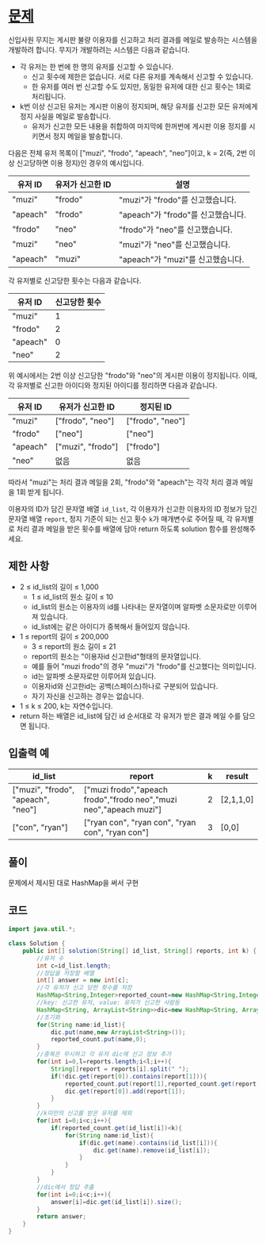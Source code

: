 # [문제](https://school.programmers.co.kr/learn/courses/30/lessons/92334)  
신입사원 무지는 게시판 불량 이용자를 신고하고 처리 결과를 메일로 발송하는 시스템을 개발하려 합니다. 무지가 개발하려는 시스템은 다음과 같습니다.

- 각 유저는 한 번에 한 명의 유저를 신고할 수 있습니다.
    - 신고 횟수에 제한은 없습니다. 서로 다른 유저를 계속해서 신고할 수 있습니다.
    - 한 유저를 여러 번 신고할 수도 있지만, 동일한 유저에 대한 신고 횟수는 1회로 처리됩니다.
- k번 이상 신고된 유저는 게시판 이용이 정지되며, 해당 유저를 신고한 모든 유저에게 정지 사실을 메일로 발송합니다.
    - 유저가 신고한 모든 내용을 취합하여 마지막에 한꺼번에 게시판 이용 정지를 시키면서 정지 메일을 발송합니다.
    
다음은 전체 유저 목록이 ["muzi", "frodo", "apeach", "neo"]이고, k = 2(즉, 2번 이상 신고당하면 이용 정지)인 경우의 예시입니다.

|유저 ID|유저가 신고한 ID|설명|
|-----|-----|----|
|"muzi"	|"frodo"	|"muzi"가 "frodo"를 신고했습니다.|
|"apeach"	|"frodo"	|"apeach"가 "frodo"를 신고했습니다.
|"frodo"	|"neo"|	"frodo"가 "neo"를 신고했습니다.
|"muzi"	|"neo"|	"muzi"가 "neo"를 신고했습니다.
|"apeach"	|"muzi"	|"apeach"가 "muzi"를 신고했습니다.

각 유저별로 신고당한 횟수는 다음과 같습니다.

|유저 ID|신고당한 횟수|
|-----|-----|
|"muzi"	|1|
|"frodo"|2|
|"apeach"|0|
|"neo"|	2|

위 예시에서는 2번 이상 신고당한 "frodo"와 "neo"의 게시판 이용이 정지됩니다. 이때, 각 유저별로 신고한 아이디와 정지된 아이디를 정리하면 다음과 같습니다.

 |유저 ID	|유저가 신고한 ID|	정지된 ID|
|-----|-----|----|
|"muzi"|	["frodo", "neo"]|	["frodo", "neo"]|
|"frodo"|	["neo"]	|["neo"]|
|"apeach"|	["muzi", "frodo"]|	["frodo"]|
|"neo"|	없음|	없음|

따라서 "muzi"는 처리 결과 메일을 2회, "frodo"와 "apeach"는 각각 처리 결과 메일을 1회 받게 됩니다.

이용자의 ID가 담긴 문자열 배열 `id_list`, 각 이용자가 신고한 이용자의 ID 정보가 담긴 문자열 배열 `report`, 정지 기준이 되는 신고 횟수 `k`가 매개변수로 주어질 때, 각 유저별로 처리 결과 메일을 받은 횟수를 배열에 담아 return 하도록 solution 함수를 완성해주세요.

## 제한 사항  
- 2 ≤ id_list의 길이 ≤ 1,000
    - 1 ≤ id_list의 원소 길이 ≤ 10
    - id_list의 원소는 이용자의 id를 나타내는 문자열이며 알파벳 소문자로만 이루어져 있습니다.
    - id_list에는 같은 아이디가 중복해서 들어있지 않습니다.
- 1 ≤ report의 길이 ≤ 200,000
    - 3 ≤ report의 원소 길이 ≤ 21
    - report의 원소는 "이용자id 신고한id"형태의 문자열입니다.
    - 예를 들어 "muzi frodo"의 경우 "muzi"가 "frodo"를 신고했다는 의미입니다.
    - id는 알파벳 소문자로만 이루어져 있습니다.
    - 이용자id와 신고한id는 공백(스페이스)하나로 구분되어 있습니다.
    - 자기 자신을 신고하는 경우는 없습니다.
- 1 ≤ k ≤ 200, k는 자연수입니다.
- return 하는 배열은 id_list에 담긴 id 순서대로 각 유저가 받은 결과 메일 수를 담으면 됩니다.
## 입출력 예  
 |id_list|	report|k	|result|
|-----|-----|----|----|
|["muzi", "frodo", "apeach", "neo"]|	["muzi frodo","apeach frodo","frodo neo","muzi neo","apeach muzi"]|	2	|[2,1,1,0]|
|["con", "ryan"]	|["ryan con", "ryan con", "ryan con", "ryan con"]	|3	|[0,0]|


## 풀이  
문제에서 제시된 대로 HashMap을 써서 구현  
## 코드  
```java
import java.util.*;

class Solution {
    public int[] solution(String[] id_list, String[] reports, int k) {
        //유저 수
        int c=id_list.length;
        //정답을 저장할 배열
        int[] answer = new int[c];
        //각 유저가 신고 당한 횟수를 저장
        HashMap<String,Integer>reported_count=new HashMap<String,Integer>();
        //key: 신고한 유저, value: 유저가 신고한 사람등
        HashMap<String, ArrayList<String>>dic=new HashMap<String, ArrayList<String>>();
        //초기화
        for(String name:id_list){
            dic.put(name,new ArrayList<String>());
            reported_count.put(name,0);
        }
        //중복은 무시하고 각 유저 dic에 신고 정보 추가
        for(int i=0,l=reports.length;i<l;i++){
            String[]report = reports[i].split(" ");
            if(!dic.get(report[0]).contains(report[1])){
                reported_count.put(report[1],reported_count.get(report[1])+1);
                dic.get(report[0]).add(report[1]);
            }
        }
        //k미만의 신고를 받은 유저를 제외
        for(int i=0;i<c;i++){
            if(reported_count.get(id_list[i])<k){
                for(String name:id_list){
                    if(dic.get(name).contains(id_list[i])){
                        dic.get(name).remove(id_list[i]);
                    }
                }
            }
        }       
        //dic에서 정답 추출
        for(int i=0;i<c;i++){
            answer[i]=dic.get(id_list[i]).size();
        }
        return answer;
    }
}
```
